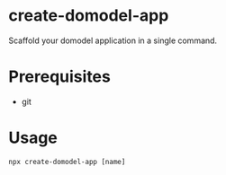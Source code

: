 # create-domodel-app

Scaffold your domodel application in a single command.

# Prerequisites

- git

# Usage

``npx create-domodel-app [name]``
